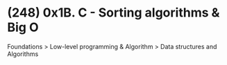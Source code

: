 # (248) 0x1B. C - Sorting algorithms & Big O
Foundations > Low-level programming & Algorithm > Data structures and Algorithms